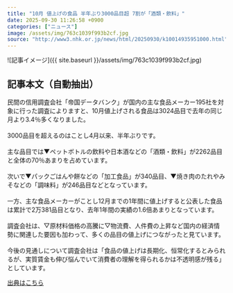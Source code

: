```yaml
---
title: "10月 値上げの食品 半年ぶり3000品目超 7割が「酒類・飲料」"
date: 2025-09-30 11:26:58 +0900
categories: ["ニュース"]
image: /assets/img/763c1039f993b2cf.jpg
source: "http://www3.nhk.or.jp/news/html/20250930/k10014935951000.html"
---
```


![記事イメージ]({{ site.baseurl }}/assets/img/763c1039f993b2cf.jpg)

## 記事本文（自動抽出）
<div><div class="body-text">
										<p>民間の信用調査会社「帝国データバンク」が国内の主な食品メーカー195社を対象に行った調査によりますと、10月値上げされる食品は3024品目で去年の同じ月より3.4％多くなりました。<br><br>3000品目を超えるのはことし4月以来、半年ぶりです。<br><br>主な品目では▼ペットボトルの飲料や日本酒などの「酒類・飲料」が2262品目と全体の70％あまりを占めています。<br><br>次いで▼パックごはんや餅などの「加工食品」が340品目、▼焼き肉のたれやみそなどの「調味料」が246品目などとなっています。<br><br>一方、主な食品メーカーがことし12月までの1年間に値上げすると公表した食品は累計で2万381品目となり、去年1年間の実績の1.6倍あまりとなっています。<br><br>調査会社は、▽原材料価格の高騰に▽物流費、人件費の上昇など国内の経済情勢に関連した要因も加わって、多くの品目の値上げにつながったと見ています。<br><br>今後の見通しについて調査会社は「食品の値上げは長期化、恒常化するとみられるが、実質賃金も伸び悩んでいて消費者の理解を得られるかは不透明感が残る」としています。</p>
								</div>
							</div>

[出典はこちら](http://www3.nhk.or.jp/news/html/20250930/k10014935951000.html)
